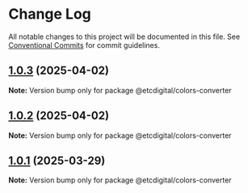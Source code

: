 # Change Log

All notable changes to this project will be documented in this file.
See [Conventional Commits](https://conventionalcommits.org) for commit guidelines.

## [1.0.3](https://github.com/etcdigital/packages/compare/@etcdigital/colors-converter@1.0.2...@etcdigital/colors-converter@1.0.3) (2025-04-02)

**Note:** Version bump only for package @etcdigital/colors-converter





## [1.0.2](https://github.com/etcdigital/packages/compare/@etcdigital/colors-converter@1.0.1...@etcdigital/colors-converter@1.0.2) (2025-04-02)

**Note:** Version bump only for package @etcdigital/colors-converter





## [1.0.1](https://github.com/etcdigital/packages/compare/@etcdigital/colors-converter@1.0.0...@etcdigital/colors-converter@1.0.1) (2025-03-29)

**Note:** Version bump only for package @etcdigital/colors-converter
